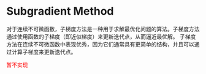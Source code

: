 # Subgradient Method
对于连续不可微函数，子梯度方法是一种用于求解最优化问题的算法。子梯度方法通过使用函数的子梯度（即近似梯度）来更新迭代点，从而逼近最优解。 子梯度方法在连续不可微函数中表现优秀，因为它们通常具有更简单的结构，并且可以通过计算子梯度来更新迭代点。

<font color="red"> 暂不实现 </font>
